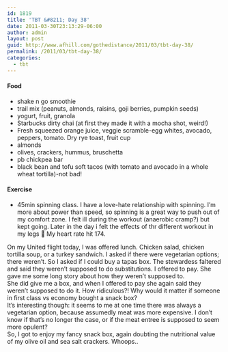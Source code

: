 ```yaml
---
id: 1819
title: 'TBT &#8211; Day 38'
date: 2011-03-30T23:13:29-06:00
author: admin
layout: post
guid: http://www.afhill.com/gothedistance/2011/03/tbt-day-38/
permalink: /2011/03/tbt-day-38/
categories:
  - tbt
---
```

#### Food

  * shake n go smoothie
  * trail mix (peanuts, almonds, raisins, goji berries, pumpkin seeds)
  * yogurt, fruit, granola
  * Starbucks dirty chai (at first they made it with a mocha shot, weird!)
  * Fresh squeezed orange juice, veggie scramble-egg whites, avocado, peppers, tomato. Dry rye toast, fruit cup
  * almonds
  * olives, crackers, hummus, bruschetta
  * pb chickpea bar
  * black bean and tofu soft tacos (with tomato and avocado in a whole wheat tortilla)-not bad!

#### Exercise

  * 45min spinning class. I have a love-hate relationship with spinning. I&#8217;m more about power than speed, so spinning is a great way to push out of my comfort zone. I felt ill during the workout (anaerobic cramp?) but kept going. Later in the day i felt the effects of thr different workout in my legs 🙂 My heart rate hit 174.

On my United flight today, I was offered lunch. Chicken salad, chicken tortilla soup, or a turkey sandwich. I asked if there were vegetarian options; there weren&#8217;t. So I asked if I could buy a tapas box. The stewardess faltered and said they weren&#8217;t supposed to do substitutions. I offered to pay. She gave me some long story about how they weren&#8217;t supposed to.  
She did give me a box, and when I offered to pay she again said they weren&#8217;t supposed to do it. How ridiculous?! Why would it matter if someone in first class vs economy bought a snack box?  
It&#8217;s interesting though: it seems to me at one time there was always a vegetarian option, because assumedly meat was more expensive. I don&#8217;t know if that&#8217;s no longer the case, or if the meat entree is supposed to seem more opulent?  
So, I got to enjoy my fancy snack box, again doubting the nutritional value of my olive oil and sea salt crackers. Whoops..